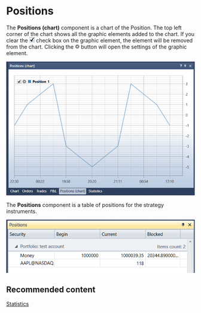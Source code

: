 # Positions

The **Positions (chart)** component is a chart of the Position. The top left corner of the chart shows all the graphic elements added to the chart. If you clear the ![Designer Schedule 00](../../../../images/designer_schedule_00.png) check box on the graphic element, the element will be removed from the chart. Clicking the ![Designer Schedule 01](../../../../images/designer_schedule_01.png) button will open the settings of the graphic element.

![Designer Chart Position 00](../../../../images/designer_chart_position_00.png)

The **Positions** component is a table of positions for the strategy instruments.

![Designer Table Position 00](../../../../images/designer_table_position_00.png)

## Recommended content

[Statistics](statistics.md)
